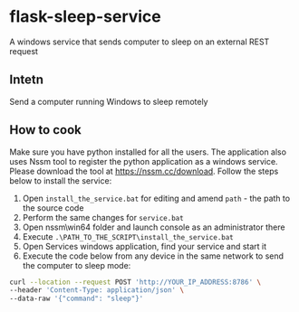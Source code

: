 # flask-sleep-service
A windows service that sends computer to sleep on an external REST request
## Intetn
Send a computer running Windows to sleep remotely
## How to cook
Make sure you have python installed for all the users. The application also uses
Nssm tool to register the python application as a windows service. Please download the tool at https://nssm.cc/download. Follow the steps below to install the service:

1. Open `install_the_service.bat` for editing and amend `path` - the path to the source code
2. Perform the same changes for `service.bat`
3. Open nssm\win64 folder and launch console as an administrator there
4. Execute `.\PATH_TO_THE_SCRIPT\install_the_service.bat`
5. Open Services windows application, find your service and start it
6. Execute the code below from any device in the same network to send the computer to sleep mode:
```bash
curl --location --request POST 'http://YOUR_IP_ADDRESS:8786' \
--header 'Content-Type: application/json' \
--data-raw '{"command": "sleep"}'
```
